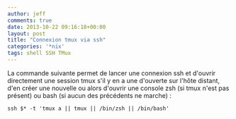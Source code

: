 ```yaml
---
author: jeff
comments: true
date: 2013-10-22 09:16:18+00:00
layout: post
title: "Connexion tmux via ssh"
categories: '*nix'
tags: shell SSH TMux
---
```



La commande suivante permet de lancer une connexion ssh et d'ouvrir directement une session tmux s'il y en a une d'ouverte sur l'hôte distant, d'en créer une nouvelle ou alors d'ouvrir une console zsh (si tmux n'est pas présent) ou bash (si aucun des précédents ne marche) :
  
    ssh $* -t 'tmux a || tmux || /bin/zsh || /bin/bash'

